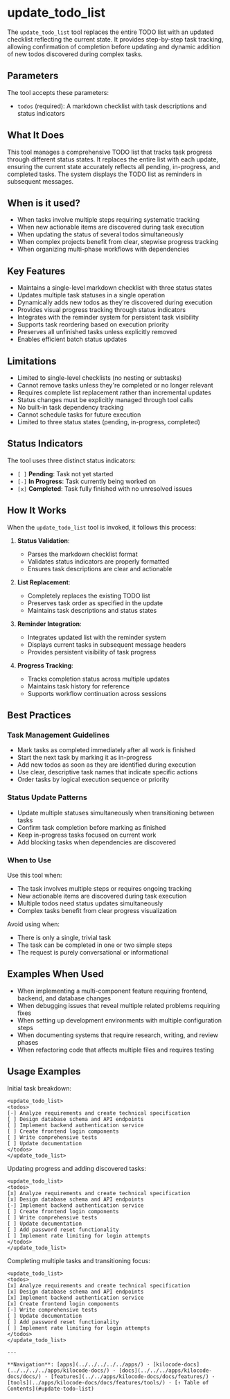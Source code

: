 # update_todo_list

The `update_todo_list` tool replaces the entire TODO list with an updated checklist reflecting the current state. It provides step-by-step task tracking, allowing confirmation of completion before updating and dynamic addition of new todos discovered during complex tasks.

## Parameters

The tool accepts these parameters:

- `todos` (required): A markdown checklist with task descriptions and status indicators

## What It Does

This tool manages a comprehensive TODO list that tracks task progress through different status states. It replaces the entire list with each update, ensuring the current state accurately reflects all pending, in-progress, and completed tasks. The system displays the TODO list as reminders in subsequent messages.

## When is it used?

- When tasks involve multiple steps requiring systematic tracking
- When new actionable items are discovered during task execution
- When updating the status of several todos simultaneously
- When complex projects benefit from clear, stepwise progress tracking
- When organizing multi-phase workflows with dependencies

## Key Features

- Maintains a single-level markdown checklist with three status states
- Updates multiple task statuses in a single operation
- Dynamically adds new todos as they're discovered during execution
- Provides visual progress tracking through status indicators
- Integrates with the reminder system for persistent task visibility
- Supports task reordering based on execution priority
- Preserves all unfinished tasks unless explicitly removed
- Enables efficient batch status updates

## Limitations

- Limited to single-level checklists (no nesting or subtasks)
- Cannot remove tasks unless they're completed or no longer relevant
- Requires complete list replacement rather than incremental updates
- Status changes must be explicitly managed through tool calls
- No built-in task dependency tracking
- Cannot schedule tasks for future execution
- Limited to three status states (pending, in-progress, completed)

## Status Indicators

The tool uses three distinct status indicators:

- `[ ]` **Pending**: Task not yet started
- `[-]` **In Progress**: Task currently being worked on
- `[x]` **Completed**: Task fully finished with no unresolved issues

## How It Works

When the `update_todo_list` tool is invoked, it follows this process:

1. **Status Validation**:

    - Parses the markdown checklist format
    - Validates status indicators are properly formatted
    - Ensures task descriptions are clear and actionable

2. **List Replacement**:

    - Completely replaces the existing TODO list
    - Preserves task order as specified in the update
    - Maintains task descriptions and status states

3. **Reminder Integration**:

    - Integrates updated list with the reminder system
    - Displays current tasks in subsequent message headers
    - Provides persistent visibility of task progress

4. **Progress Tracking**:
    - Tracks completion status across multiple updates
    - Maintains task history for reference
    - Supports workflow continuation across sessions

## Best Practices

### Task Management Guidelines

- Mark tasks as completed immediately after all work is finished
- Start the next task by marking it as in-progress
- Add new todos as soon as they are identified during execution
- Use clear, descriptive task names that indicate specific actions
- Order tasks by logical execution sequence or priority

### Status Update Patterns

- Update multiple statuses simultaneously when transitioning between tasks
- Confirm task completion before marking as finished
- Keep in-progress tasks focused on current work
- Add blocking tasks when dependencies are discovered

### When to Use

Use this tool when:

- The task involves multiple steps or requires ongoing tracking
- New actionable items are discovered during task execution
- Multiple todos need status updates simultaneously
- Complex tasks benefit from clear progress visualization

Avoid using when:

- There is only a single, trivial task
- The task can be completed in one or two simple steps
- The request is purely conversational or informational

## Examples When Used

- When implementing a multi-component feature requiring frontend, backend, and database changes
- When debugging issues that reveal multiple related problems requiring fixes
- When setting up development environments with multiple configuration steps
- When documenting systems that require research, writing, and review phases
- When refactoring code that affects multiple files and requires testing

## Usage Examples

Initial task breakdown:

```
<update_todo_list>
<todos>
[-] Analyze requirements and create technical specification
[ ] Design database schema and API endpoints
[ ] Implement backend authentication service
[ ] Create frontend login components
[ ] Write comprehensive tests
[ ] Update documentation
</todos>
</update_todo_list>
```

Updating progress and adding discovered tasks:

```
<update_todo_list>
<todos>
[x] Analyze requirements and create technical specification
[x] Design database schema and API endpoints
[-] Implement backend authentication service
[ ] Create frontend login components
[ ] Write comprehensive tests
[ ] Update documentation
[ ] Add password reset functionality
[ ] Implement rate limiting for login attempts
</todos>
</update_todo_list>
```

Completing multiple tasks and transitioning focus:

```
<update_todo_list>
<todos>
[x] Analyze requirements and create technical specification
[x] Design database schema and API endpoints
[x] Implement backend authentication service
[x] Create frontend login components
[-] Write comprehensive tests
[ ] Update documentation
[ ] Add password reset functionality
[ ] Implement rate limiting for login attempts
</todos>
</update_todo_list>

---

**Navigation**: [apps](../../../../../apps/) · [kilocode-docs](../../../../apps/kilocode-docs/) · [docs](../../../apps/kilocode-docs/docs/) · [features](../../apps/kilocode-docs/docs/features/) · [tools](../apps/kilocode-docs/docs/features/tools/) · [↑ Table of Contents](#update-todo-list)
```
